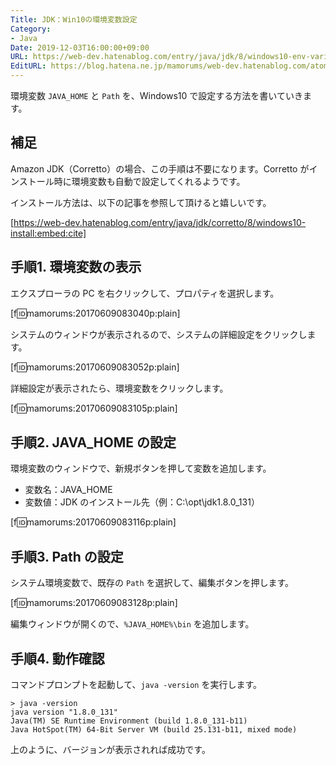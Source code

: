 ```yaml
---
Title: JDK：Win10の環境変数設定
Category:
- Java
Date: 2019-12-03T16:00:00+09:00
URL: https://web-dev.hatenablog.com/entry/java/jdk/8/windows10-env-variables
EditURL: https://blog.hatena.ne.jp/mamorums/web-dev.hatenablog.com/atom/entry/13355765958053540311
---
```


環境変数 `JAVA_HOME` と `Path` を、Windows10 で設定する方法を書いていきます。


## 補足
Amazon JDK（Corretto）の場合、この手順は不要になります。Corretto がインストール時に環境変数も自動で設定してくれるようです。 

インストール方法は、以下の記事を参照して頂けると嬉しいです。

[https://web-dev.hatenablog.com/entry/java/jdk/corretto/8/windows10-install:embed:cite]


## 手順1. 環境変数の表示
エクスプローラの PC を右クリックして、プロパティを選択します。

[f:id:mamorums:20170609083040p:plain]

システムのウィンドウが表示されるので、システムの詳細設定をクリックします。

[f:id:mamorums:20170609083052p:plain]

詳細設定が表示されたら、環境変数をクリックします。

[f:id:mamorums:20170609083105p:plain]


## 手順2. JAVA_HOME の設定
環境変数のウィンドウで、新規ボタンを押して変数を追加します。

- 変数名：JAVA_HOME
- 変数値：JDK のインストール先（例：C:\opt\jdk1.8.0_131）

[f:id:mamorums:20170609083116p:plain]


## 手順3. Path の設定
システム環境変数で、既存の `Path` を選択して、編集ボタンを押します。

[f:id:mamorums:20170609083128p:plain]

編集ウィンドウが開くので、`%JAVA_HOME%\bin` を追加します。


## 手順4. 動作確認
コマンドプロンプトを起動して、`java -version` を実行します。

```
> java -version
java version "1.8.0_131"
Java(TM) SE Runtime Environment (build 1.8.0_131-b11)
Java HotSpot(TM) 64-Bit Server VM (build 25.131-b11, mixed mode)
```

上のように、バージョンが表示されれば成功です。
